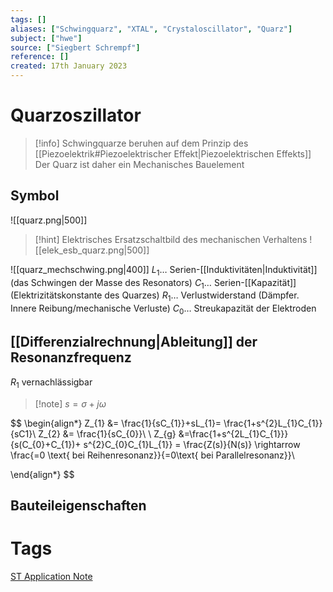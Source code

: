 ```yaml
---
tags: []
aliases: ["Schwingquarz", "XTAL", "Crystaloscillator", "Quarz"]
subject: ["hwe"]
source: ["Siegbert Schrempf"]
reference: []
created: 17th January 2023
---
```


# Quarzoszillator
> [!info] Schwingquarze beruhen auf dem Prinzip des [[Piezoelektrik#Piezoelektrischer Effekt|Piezoelektrischen Effekts]]
> Der Quarz ist daher ein Mechanisches Bauelement 

## Symbol

![[quarz.png|500]]

> [!hint] Elektrisches Ersatzschaltbild des mechanischen Verhaltens
> ![[elek_esb_quarz.png|500]]

![[quarz_mechschwing.png|400]]
$L_{1}\dots$ Serien-[[Induktivitäten|Induktivität]] (das Schwingen der Masse des Resonators)
$C_{1}\dots$ Serien-[[Kapazität]] (Elektrizitätskonstante des Quarzes)
$R_{1}\dots$ Verlustwiderstand (Dämpfer. Innere Reibung/mechanische Verluste)
$C_{0}\dots$ Streukapazität der Elektroden

## [[Differenzialrechnung|Ableitung]] der Resonanzfrequenz
$R_{1}$ vernachlässigbar

> [!note] $s=\sigma+j\omega$

$$
\begin{align*}
Z_{1} &= \frac{1}{sC_{1}}+sL_{1}= \frac{1+s^{2}L_{1}C_{1}}{sC1}\\
Z_{2} &= \frac{1}{sC_{0}}\\
\\
Z_{g} &=\frac{1+s^{2L_{1}C_{1}}}{s(C_{0}+C_{1})+ s^{2}C_{0}C_{1}L_{1}} = \frac{Z(s)}{N(s)} \rightarrow \frac{=0 \text{ bei Reihenresonanz}}{=0\text{ bei Parallelresonanz}}\\

\end{align*}
$$


## Bauteileigenschaften

# Tags
[ST Application Note](https://www.st.com/resource/en/application_note/an2867-oscillator-design-guide-for-stm8afals-stm32-mcus-and-mpus-stmicroelectronics.pdf)
